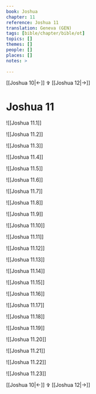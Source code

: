 ```yaml
---
book: Joshua
chapter: 11
reference: Joshua 11
translation: Geneva (GEN)
tags: [bible/chapter/bible/ot]
topics: []
themes: []
people: []
places: []
notes: >
  
---
```


[[Joshua 10|<-]] ✞ [[Joshua 12|->]]

# Joshua 11

![[Joshua 11.1]]

![[Joshua 11.2]]

![[Joshua 11.3]]

![[Joshua 11.4]]

![[Joshua 11.5]]

![[Joshua 11.6]]

![[Joshua 11.7]]

![[Joshua 11.8]]

![[Joshua 11.9]]

![[Joshua 11.10]]

![[Joshua 11.11]]

![[Joshua 11.12]]

![[Joshua 11.13]]

![[Joshua 11.14]]

![[Joshua 11.15]]

![[Joshua 11.16]]

![[Joshua 11.17]]

![[Joshua 11.18]]

![[Joshua 11.19]]

![[Joshua 11.20]]

![[Joshua 11.21]]

![[Joshua 11.22]]

![[Joshua 11.23]]

[[Joshua 10|<-]] ✞ [[Joshua 12|->]]
